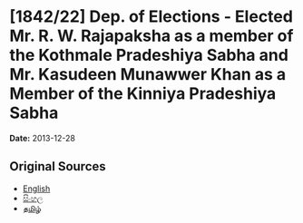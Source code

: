 # [1842/22] Dep. of Elections - Elected Mr. R. W. Rajapaksha as a member of the Kothmale Pradeshiya Sabha and Mr. Kasudeen Munawwer Khan as a Member of the Kinniya Pradeshiya Sabha

**Date:** 2013-12-28

## Original Sources

- [English](https://documents.gov.lk/view/extra-gazettes/2013/12/1842-22_E.pdf)
- [සිංහල](https://documents.gov.lk/view/extra-gazettes/2013/12/1842-22_S.pdf)
- [தமிழ்](https://documents.gov.lk/view/extra-gazettes/2013/12/1842-22_T.pdf)
